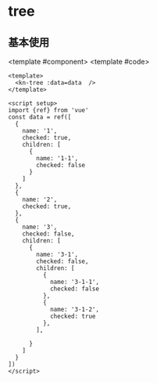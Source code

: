 # tree

## 基本使用

<ComponentCard>

<template #component>
<kn-tree :data=data  />
</template>
<template #code>

```vue
<template>
  <kn-tree :data=data  />
</template>

<script setup>
import {ref} from 'vue'
const data = ref([
  {
    name: '1',
    checked: true,
    children: [
      {
        name: '1-1',
        checked: false
      }
    ]
  },
  {
    name: '2',
    checked: true,
  },
  {
    name: '3',
    checked: false,
    children: [
      {
        name: '3-1',
        checked: false,
        children: [
          {
            name: '3-1-1',
            checked: false
          },
          {
            name: '3-1-2',
            checked: true
          },
        ],

      }
    ]
  }
])
</script>
```

</template>
</ComponentCard>

<script setup>
import {ref} from 'vue'
const data = ref([
  {
    name: '1',
    checked: true,
    children: [
      {
        name: '1-1',
        checked: false
      }
    ]
  },
  {
    name: '2',
    checked: true,
  },
  {
    name: '3',
    checked: false,
    children: [
      {
        name: '3-1',
        checked: false,
        children: [
          {
            name: '3-1-1',
            checked: false
          },
          {
            name: '3-1-2',
            checked: true
          },
        ],

      }
    ]
  }
])
</script>